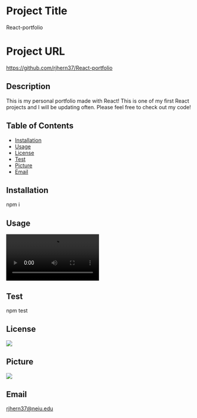 
# Project Title 
React-portfolio


# Project URL
https://github.com/rjhern37/React-portfolio

## Description 
This is my personal portfolio made with React! This is one of my first React projects and I will be updating often. Please feel free to check out my code!

## Table of Contents
* [Installation](#installation)
* [Usage](#usage)
* [License](#license)
* [Test](#test)
* [Picture](#picture)
* [Email](#email)


## Installation
npm i

## Usage
<video controls width="250">
 <source src="App-Demo.MP4"
            type="video/mp4">
</video>



## Test
npm test

## License
<img src="https://img.shields.io/badge/license-MIT-blue.svg"/>

## Picture
<img src="https://avatars1.githubusercontent.com/u/59975055?v=4"/>

## Email
rjhern37@neiu.edu
